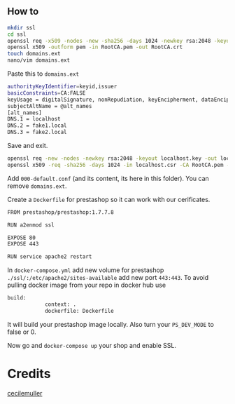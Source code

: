 ## How to

```bash
mkdir ssl
cd ssl
openssl req -x509 -nodes -new -sha256 -days 1024 -newkey rsa:2048 -keyout RootCA.key -out RootCA.pem -subj "/C=US/CN=Example-Root-CA"
openssl x509 -outform pem -in RootCA.pem -out RootCA.crt
touch domains.ext
nano/vim domains.ext
```

Paste this to `domains.ext`

```bash
authorityKeyIdentifier=keyid,issuer
basicConstraints=CA:FALSE
keyUsage = digitalSignature, nonRepudiation, keyEncipherment, dataEncipherment
subjectAltName = @alt_names
[alt_names]
DNS.1 = localhost
DNS.2 = fake1.local
DNS.3 = fake2.local
```
Save and exit.

```bash
openssl req -new -nodes -newkey rsa:2048 -keyout localhost.key -out localhost.csr -subj "/C=US/ST=YourState/L=YourCity/O=Example-Certificates/CN=localhost.local"
openssl x509 -req -sha256 -days 1024 -in localhost.csr -CA RootCA.pem -CAkey RootCA.key -CAcreateserial -extfile domains.ext -out localhost.crt
```

Add `000-default.conf` (and its content, its here in this folder). You can remove `domains.ext`.

Create a `Dockerfile` for prestashop so it can work with our cerificates.

```bash
FROM prestashop/prestashop:1.7.7.8

RUN a2enmod ssl

EXPOSE 80
EXPOSE 443 

RUN service apache2 restart
```

In `docker-compose.yml` add new volume for prestashop `./ssl/:/etc/apache2/sites-available` add new port `443:443`. To avoid pulling docker image from your repo in docker hub use

```bash
build: 
            context: .
            dockerfile: Dockerfile
```

It will build your prestashop image locally. Also turn your `PS_DEV_MODE` to false or 0.

Now go and `docker-compose up` your shop and enable SSL.

# Credits
[cecilemuller](https://gist.github.com/cecilemuller/9492b848eb8fe46d462abeb26656c4f8)